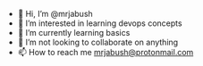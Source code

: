 - 👋 Hi, I’m @mrjabush
- 👀 I’m interested in learning devops concepts
- 🌱 I’m currently learning basics
- 💞️ I’m not looking to collaborate on anything 
- 📫 How to reach me mrjabush@protonmail.com

<!---
mrjabush/mrjabush is a ✨ special ✨ repository because its `README.md` (this file) appears on your GitHub profile.
You can click the Preview link to take a look at your changes.
--->
